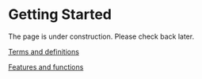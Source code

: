# Getting Started

The page is under construction. Please check back later.

<a href="Term-and-definition.md" class="btn btn-primary">Terms and definitions</a><br>

<a href="Features-and-functions.md" class="btn btn-primary">Features and functions</a>
